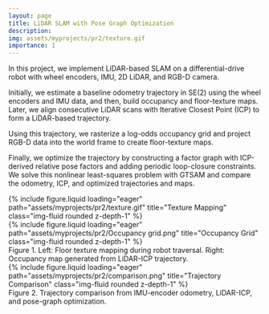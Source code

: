 ```yaml
---
layout: page
title: LiDAR SLAM with Pose Graph Optimization
description:
img: assets/myprojects/pr2/texture.gif
importance: 1
---
```


In this project, we implement LiDAR-based SLAM on a differential-drive robot with wheel encoders, IMU, 2D LiDAR, and RGB-D camera.

Initially, we estimate a baseline odometry trajectory in SE(2) using the wheel encoders and IMU data, and then, build occupancy and floor-texture maps. Later, we align consecutive LiDAR scans with Iterative Closest Point (ICP) to form a LiDAR-based trajectory. 

Using this trajectory, we rasterize a log-odds occupancy grid and project RGB-D data into the world frame to create floor-texture maps.

Finally, we optimize the trajectory by constructing a factor graph with ICP-derived relative pose factors and adding periodic loop-closure constraints. We solve this nonlinear least-squares problem with GTSAM and compare the odometry, ICP, and optimized trajectories and maps.

<div class="row">
  <div class="col-sm mt-3 mt-md-0">
    {% include figure.liquid loading="eager" path="assets/myprojects/pr2/texture.gif" title="Texture Mapping" class="img-fluid rounded z-depth-1" %}
  </div>
  <div class="col-sm mt-3 mt-md-0">
    {% include figure.liquid loading="eager" path="assets/myprojects/pr2/Occupancy grid.png" title="Occupancy Grid" class="img-fluid rounded z-depth-1" %}
  </div>
</div>
<div class="caption">
  Figure 1. Left: Floor texture mapping during robot traversal. Right: Occupancy map generated from LiDAR-ICP trajectory. 
</div>

<div class="row justify-content-sm-center">
  <div class="col-sm-10 mt-3 mt-md-0">
    {% include figure.liquid loading="eager" path="assets/myprojects/pr2/comparison.png" title="Trajectory Comparison" class="img-fluid rounded z-depth-1" %}
  </div>
</div>
<div class="caption">
  Figure 2. Trajectory comparison from IMU-encoder odometry, LiDAR-ICP, and pose-graph optimization.
</div>
